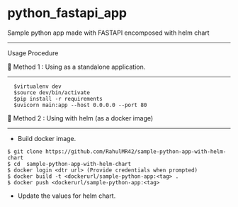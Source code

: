 # python_fastapi_app
Sample python app made with FASTAPI encomposed with helm chart

---------------------------------------------------

Usage Procedure 


📗  Method 1 : Using as a standalone application.

-----------

```
  $virtualenv dev
  $source dev/bin/activate
  $pip install -r requirements
  $uvicorn main:app --host 0.0.0.0 --port 80
```


📗 Method 2 : Using with helm (as a docker image)

----------


- Build docker image.

```
$ git clone https://github.com/RahulMR42/sample-python-app-with-helm-chart
$ cd  sample-python-app-with-helm-chart
$ docker login <dtr url> (Provide credentials when prompted)
$ docker build -t <dockerurl/sample-python-app:<tag> .
$ docker push <dockerurl/sample-python-app:<tag>
```

- Update the values for helm chart.



